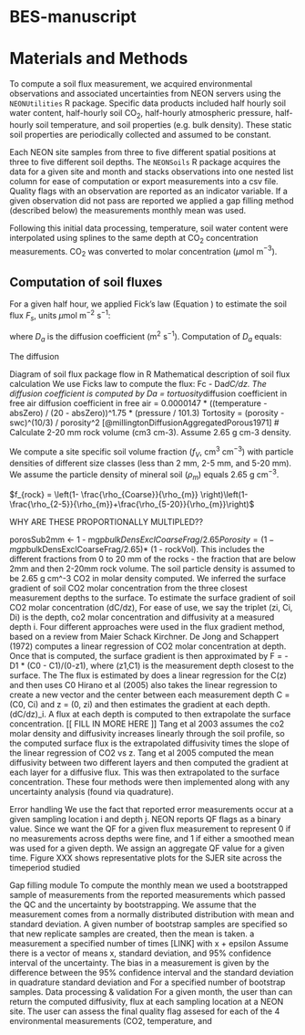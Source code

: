 # BES-manuscript

# Materials and Methods

To compute a soil flux measurement, we acquired environmental
observations and associated uncertainties from NEON servers using the
`NEONUtilities` R package. Specific data products included half hourly
soil water content, half-hourly soil CO$_{2}$, half-hourly atmospheric
pressure, half-hourly soil temperature, and soil properties (e.g. bulk
density). These static soil properties are periodically collected and
assumed to be constant.

Each NEON site samples from three to five different spatial positions at
three to five different soil depths. The `NEONSoils` R package acquires
the data for a given site and month and stacks observations into one
nested list column for ease of computation or export measurements into a
csv file. Quality flags with an observation are reported as an indicator
variable. If a given observation did not pass are reported we applied a
gap filling method (described below) the measurements monthly mean was
used.

Following this initial data processing, temperature, soil water content
were interpolated using splines to the same depth at CO$_{2}$
concentration measurements. CO$_{2}$ was converted to molar
concentration ($\mu$mol m$^{-3}$).

## Computation of soil fluxes

For a given half hour, we applied Fick’s law (Equation ) to estimate the
soil flux $F_{s}$, units $\mu$mol m$^{-2}$ s$^{-1}$:

where $D_{a}$ is the diffusion coefficient (m$^{2}$ s$^{-1}$).
Computation of $D_{a}$ equals:

The diffusion

Diagram of soil flux package flow in R Mathematical description of soil
flux calculation We use Ficks law to compute the flux: Fc - Da*dC/dz.
The diffusion coefficient is computed by Da = tortuosity*diffusion
coefficient in free air diffusion coefficient in free air = 0.0000147 \*
((temperature - absZero) / (20 - absZero))^1.75 \* (pressure / 101.3)
Tortosity = (porosity - swc)^(10/3) / porosity^2
\[@millingtonDiffusionAggregatedPorous1971\] \# Calculate 2-20 mm rock
volume (cm3 cm-3). Assume 2.65 g cm-3 density.

We compute a site specific soil volume fraction ($f_{V}$, cm${^3}$
cm$^{-3}$) with particle densities of different size classes (less than
2 mm, 2-5 mm, and 5-20 mm). We assume the particle density of mineral
soil ($\rho_{m}$) equals 2.65 g cm$^{-3}$.

$f_{rock} = \left(1- \frac{\rho_{Coarse}}{\rho_{m}} \right)\left(1-\frac{\rho_{2-5}}{\rho_{m}}+\frac{\rho_{5-20}}{\rho_{m}}\right)$

WHY ARE THESE PROPORTIONALLY MULTIPLED??

porosSub2mm \<- 1 -
mgp$bulkDensExclCoarseFrag/2.65  Porosity = (1 - mgp$bulkDensExclCoarseFrag/2.65)\*
(1 - rockVol). This includes the different fractions from 0 to 20 mm of
the rocks - the fraction that are below 2mm and then 2-20mm rock volume.
The soil particle density is assumed to be 2.65 g cm^-3 CO2 in molar
density computed. We inferred the surface gradient of soil CO2 molar
concentration from the three closest measurement depths to the surface.
To estimate the surface gradient of soil CO2 molar concentration
(dC/dz), For ease of use, we say the triplet (zi, Ci, Di) is the depth,
co2 molar concentration and diffusivity at a measured depth i. Four
different approaches were used in the flux gradient method, based on a
review from Maier Schack Kirchner. De Jong and Schappert (1972) computes
a linear regression of CO2 molar concentration at depth. Once that is
computed, the surface gradient is then approximated by F = -D1 \* (C0 -
C1)/(0-z1), where (z1,C1) is the measurement depth closest to the
surface. The The flux is estimated by does a linear regression for the
C(z) and then uses C0 Hirano et al (2005) also takes the linear
regression to create a new vector and the center between each
measurement depth C = (C0, Ci) and z = (0, zi) and then estimates the
gradient at each depth. (dC/dz)\_i. A flux at each depth is computed to
then extrapolate the surface concentration. \[\[ FILL IN MORE HERE \]\]
Tang et al 2003 assumes the co2 molar density and diffusivity increases
linearly through the soil profile, so the computed surface flux is the
extrapolated diffusivity times the slope of the linear regression of CO2
vs z. Tang et al 2005 computed the mean diffusivity between two
different layers and then computed the gradient at each layer for a
diffusive flux. This was then extrapolated to the surface concentration.
These four methods were then implemented along with any uncertainty
analysis (found via quadrature).

Error handling We use the fact that reported error measurements occur at
a given sampling location i and depth j. NEON reports QF flags as a
binary value. Since we want the QF for a given flux measurement to
represent 0 if no measurements across depths were fine, and 1 if either
a smoothed mean was used for a given depth. We assign an aggregate QF
value for a given time. Figure XXX shows representative plots for the
SJER site across the timeperiod studied

Gap filling module To compute the monthly mean we used a bootstrapped
sample of measurements from the reported measurements which passed the
QC and the uncertainty by bootstrapping. We assume that the measurement
comes from a normally distributed distribution with mean and standard
deviation. A given number of bootstrap samples are specified so that new
replicate samples are created, then the mean is taken. a measurement a
specified number of times \[LINK\] with x + epsilon Assume there is a
vector of means x, standard deviation, and 95% confidence interval of
the uncertainty. The bias in a measurement is given by the difference
between the 95% confidence interval and the standard deviation in
quadrature standard deviation and For a specified number of bootstrap
samples. Data processing & validation For a given month, the user than
can return the computed diffusivity, flux at each sampling location at a
NEON site. The user can assess the final quality flag assesed for each
of the 4 environmental measurements (CO2, temperature, and
